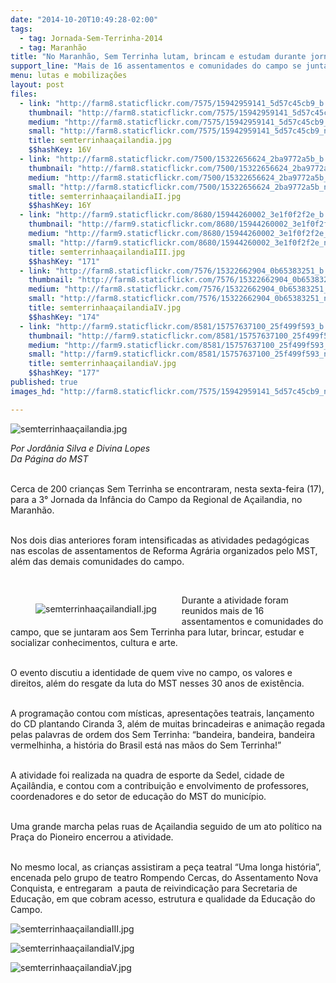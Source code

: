 ```yaml
---
date: "2014-10-20T10:49:28-02:00"
tags:
  - tag: Jornada-Sem-Terrinha-2014
  - tag: Maranhão
title: "No Maranhão, Sem Terrinha lutam, brincam e estudam durante jornada"
support_line: "Mais de 16 assentamentos e comunidades do campo se juntaram aos Sem Terrinha para lutar, brincar, estudar e socializar conhecimentos, cultura e arte."
menu: lutas e mobilizações
layout: post
files:
  - link: "http://farm8.staticflickr.com/7575/15942959141_5d57c45cb9_b.jpg"
    thumbnail: "http://farm8.staticflickr.com/7575/15942959141_5d57c45cb9_t.jpg"
    medium: "http://farm8.staticflickr.com/7575/15942959141_5d57c45cb9_z.jpg"
    small: "http://farm8.staticflickr.com/7575/15942959141_5d57c45cb9_n.jpg"
    title: semterrinhaaçailandia.jpg
    $$hashKey: 16V
  - link: "http://farm8.staticflickr.com/7500/15322656624_2ba9772a5b_b.jpg"
    thumbnail: "http://farm8.staticflickr.com/7500/15322656624_2ba9772a5b_t.jpg"
    medium: "http://farm8.staticflickr.com/7500/15322656624_2ba9772a5b_z.jpg"
    small: "http://farm8.staticflickr.com/7500/15322656624_2ba9772a5b_n.jpg"
    title: semterrinhaaçailandiaII.jpg
    $$hashKey: 16Y
  - link: "http://farm9.staticflickr.com/8680/15944260002_3e1f0f2f2e_b.jpg"
    thumbnail: "http://farm9.staticflickr.com/8680/15944260002_3e1f0f2f2e_t.jpg"
    medium: "http://farm9.staticflickr.com/8680/15944260002_3e1f0f2f2e_z.jpg"
    small: "http://farm9.staticflickr.com/8680/15944260002_3e1f0f2f2e_n.jpg"
    title: semterrinhaaçailandiaIII.jpg
    $$hashKey: "171"
  - link: "http://farm8.staticflickr.com/7576/15322662904_0b65383251_b.jpg"
    thumbnail: "http://farm8.staticflickr.com/7576/15322662904_0b65383251_t.jpg"
    medium: "http://farm8.staticflickr.com/7576/15322662904_0b65383251_z.jpg"
    small: "http://farm8.staticflickr.com/7576/15322662904_0b65383251_n.jpg"
    title: semterrinhaaçailandiaIV.jpg
    $$hashKey: "174"
  - link: "http://farm9.staticflickr.com/8581/15757637100_25f499f593_b.jpg"
    thumbnail: "http://farm9.staticflickr.com/8581/15757637100_25f499f593_t.jpg"
    medium: "http://farm9.staticflickr.com/8581/15757637100_25f499f593_z.jpg"
    small: "http://farm9.staticflickr.com/8581/15757637100_25f499f593_n.jpg"
    title: semterrinhaaçailandiaV.jpg
    $$hashKey: "177"
published: true
images_hd: "http://farm8.staticflickr.com/7575/15942959141_5d57c45cb9_n.jpg"

---
```

<p><img alt="semterrinhaaçailandia.jpg" src="http://farm8.staticflickr.com/7575/15942959141_5d57c45cb9_b.jpg" /></p>

<p><em>Por Jord&acirc;nia Silva e Divina Lopes<br />
Da P&aacute;gina do MST</em></p>

<p><br />
Cerca de 200 crian&ccedil;as Sem Terrinha se encontraram, nesta sexta-feira (17), para a 3&deg; Jornada da Inf&acirc;ncia do Campo da Regional de A&ccedil;ailandia, no Maranh&atilde;o.&nbsp;</p>

<p><br />
Nos dois dias anteriores foram intensificadas as atividades pedag&oacute;gicas nas escolas de assentamentos de Reforma Agr&aacute;ria organizados pelo MST, al&eacute;m das demais comunidades do campo.&nbsp;</p>

<p>&nbsp;</p>

<figure class="image" style="float:left"><img alt="semterrinhaaçailandiaII.jpg" src="http://farm8.staticflickr.com/7500/15322656624_2ba9772a5b_b.jpg" />
<figcaption></figcaption>
</figure>

<p>Durante a atividade foram reunidos mais de 16 assentamentos e comunidades do campo, que se juntaram aos Sem Terrinha para lutar, brincar, estudar e socializar conhecimentos, cultura e arte.</p>

<p><br />
O evento discutiu a identidade de quem vive no campo, os valores e direitos, al&eacute;m do resgate da luta do MST nesses 30 anos de exist&ecirc;ncia.&nbsp;</p>

<p><br />
A programa&ccedil;&atilde;o contou com m&iacute;sticas, apresenta&ccedil;&otilde;es teatrais, lan&ccedil;amento do CD plantando Ciranda 3, al&eacute;m de muitas brincadeiras e anima&ccedil;&atilde;o regada pelas palavras de ordem dos Sem Terrinha: &ldquo;bandeira, bandeira, bandeira vermelhinha, a hist&oacute;ria do Brasil est&aacute; nas m&atilde;os do Sem Terrinha!&rdquo;</p>

<p><br />
A atividade foi realizada na quadra de esporte da Sedel, cidade de A&ccedil;ail&acirc;ndia, e contou com a contribui&ccedil;&atilde;o e envolvimento de professores, coordenadores e do setor de educa&ccedil;&atilde;o do MST do munic&iacute;pio.</p>

<p><br />
Uma grande marcha pelas ruas de A&ccedil;ailandia seguido de um ato pol&iacute;tico na Pra&ccedil;a do Pioneiro encerrou a atividade.</p>

<p><br />
No mesmo local, as crian&ccedil;as assistiram a pe&ccedil;a teatral &ldquo;Uma longa hist&oacute;ria&rdquo;, encenada pelo grupo de teatro Rompendo Cercas, do Assentamento Nova Conquista, e entregaram &nbsp;a pauta de reivindica&ccedil;&atilde;o para Secretaria de Educa&ccedil;&atilde;o, em que cobram acesso, estrutura e qualidade da Educa&ccedil;&atilde;o do Campo.</p>

<p><img alt="semterrinhaaçailandiaIII.jpg" src="http://farm9.staticflickr.com/8680/15944260002_3e1f0f2f2e_b.jpg" /></p>

<p><img alt="semterrinhaaçailandiaIV.jpg" src="http://farm8.staticflickr.com/7576/15322662904_0b65383251_b.jpg" /></p>

<p><img alt="semterrinhaaçailandiaV.jpg" src="http://farm9.staticflickr.com/8581/15757637100_25f499f593_b.jpg" /></p>

